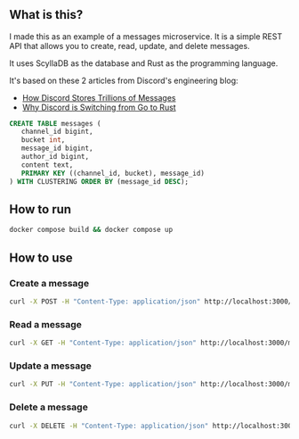 # 

## What is this?

I made this as an example of a messages microservice. It is a simple REST API that allows you to create, read, update, and delete messages.

It uses ScyllaDB as the database and Rust as the programming language.

It's based on these 2 articles from Discord's engineering blog:
- [How Discord Stores Trillions of Messages](https://discord.com/blog/how-discord-stores-trillions-of-messages)
- [Why Discord is Switching from Go to Rust](https://discord.com/blog/why-discord-is-switching-from-go-to-rust)

```sql
CREATE TABLE messages (
   channel_id bigint,
   bucket int,
   message_id bigint,
   author_id bigint,
   content text,
   PRIMARY KEY ((channel_id, bucket), message_id)
) WITH CLUSTERING ORDER BY (message_id DESC);
```

## How to run

```bash
docker compose build && docker compose up
```

## How to use

### Create a message

```bash
curl -X POST -H "Content-Type: application/json" http://localhost:3000/messages -d '{"channel_id": 1, "message_id": 14, "author_id": 1, "content": "Hello, world!"}'
```

### Read a message

```bash
curl -X GET -H "Content-Type: application/json" http://localhost:3000/messages -d '{"channel_id": 1}'
```

### Update a message

```bash
curl -X PUT -H "Content-Type: application/json" http://localhost:3000/messages -d '{"channel_id": 1, "message_id": 14, "author_id": 1, "content": "Hello, world! (edited)"}'
```

### Delete a message

```bash
curl -X DELETE -H "Content-Type: application/json" http://localhost:3000/messages -d '{"channel_id": 1, "message_id": 14}'
```